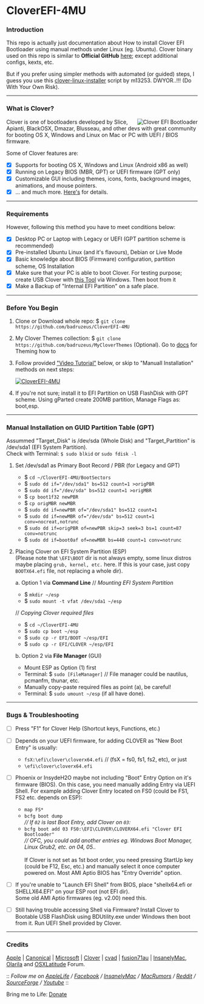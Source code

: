 # CloverEFI-4MU
### Introduction
This repo is actually just documentation about How to install Clover EFI Bootloader using manual methods under Linux (eg. Ubuntu). Clover binary used on this repo is similar to <b>Official GitHub</b> [here](https://github.com/CloverHackyColor/CloverBootloader); except additional configs, kexts, etc.
 
But if you prefer using simpler methods with automated (or guided) steps, I guess you use this [clover-linux-installer](https://github.com/m13253/clover-linux-installer) script by m13253. DWYOR..!!! (Do With Your Own Risk).

--------------------------------------------------------------------------------------------

### What is Clover?
<img src="/extras/img/CloverEFI-Bootloader.png?raw=true" alt="Clover EFI Bootloader" align="right">

Clover is one of bootloaders developed by Slice, Apianti, BlackOSX, Dmazar, Blusseau, and other devs with great community for booting OS X, Windows and Linux on Mac or PC with UEFI / BIOS firmware.
 
Some of Clover features are:
- [x] Supports for booting OS X, Windows and Linux (Android x86 as well)
- [x] Running on Legacy BIOS (MBR, GPT) or UEFI firmware (GPT only)
- [x] Customizable GUI including themes, icons, fonts, background images, animations, and mouse pointers.
- [x] ... and much more. [Here's](https://sourceforge.net/projects/cloverefiboot/) for details.

--------------------------------------------------------------------------------------------

### Requirements
However, following this method you have to meet conditions below:
- [x] Desktop PC or Laptop with Legacy or UEFI (GPT partition scheme is recommended)
- [x] Pre-installed Ubuntu Linux (and it's flavours), Debian or Live Mode
- [x] Basic knowledge about BIOS (Firmware) configuration, partition scheme, OS Installation
- [x] Make sure that your PC is able to boot Clover. For testing purpose; create USB Clover with [this Tool](http://cvad-mac.narod.ru/index/bootdiskutility_exe/0-5) via Windows. Then boot from it
- [x] Make a Backup of "Internal EFI Partition" on a safe place.

--------------------------------------------------------------------------------------------

### Before You Begin
1. Clone or Download whole repo: $ `git clone https://github.com/badruzeus/CloverEFI-4MU`
2. My Clover Themes collection: $ `git clone https://github.com/badruzeus/MyCloverThemes` (Optional). Go to [docs](https://github.com/badruzeus/CloverEFI-4MU/blob/master/extras/How-to-use-Clover-Themes.txt) for Theming how to
3. Follow provided ["Video Tutorial"](https://www.youtube.com/watch?v=YPWWinxwOcY) below, or skip to "Manuall Installation" methods on next steps:
 
   [![CloverEFI-4MU](https://github.com/badruzeus/CloverEFI-4MU/raw/master/extras/img/CloverEFI-4MU.png)](https://www.youtube.com/watch?v=YPWWinxwOcY)
4. If you're not sure; install it to EFI Partition on USB FlashDisk with GPT scheme. Using gParted create 200MB partition, Manage Flags as: boot,esp.
--------------------------------------------------------------------------------------------

### Manual Installation on GUID Partition Table (GPT)
Assummed "Target_Disk" is /dev/sda (Whole Disk) and "Target_Partition" is /dev/sda1 (EFI System Partition).
<br>Check with Terminal: `$ sudo blkid` or `sudo fdisk -l`<br/>
 
1. Set /dev/sda1 as Primary Boot Record / PBR (for Legacy and GPT)
	- $ `cd ~/CloverEFI-4MU/BootSectors`
	- $ `sudo dd if="/dev/sda1" bs=512 count=1 >origPBR`
	- $ `sudo dd if="/dev/sda" bs=512 count=1 >origMBR`
	- $ `cp boot1f32 newPBR`
	- $ `cp origMBR newMBR`
	- $ `sudo dd if=newPBR of="/dev/sda1" bs=512 count=1`
	- $ `sudo dd if=newMBR of="/dev/sda" bs=512 count=1 conv=nocreat,notrunc`
	- $ `sudo dd if=origPBR of=newPBR skip=3 seek=3 bs=1 count=87 conv=notrunc`
	- $ `sudo dd if=boot0af of=newMBR bs=440 count=1 conv=notrunc`
	
 
2. Placing Clover on EFI System Partition (ESP)
   <br>(Please note that `\EFI\BOOT` dir is not always empty, some linux distros maybe placing `grub, kernel, etc.` here. If this is your case, just copy `BOOTX64.efi` file, not replacing a whole dir).<br/>
 
	a. Option 1 via <b>Command Line</b>
	// <i>Mounting EFI System Partition</i><br/>
	- $ `mkdir ~/esp`
	- $ `sudo mount -t vfat /dev/sda1 ~/esp`
 
	// <i>Copying Clover required files</i>
	- $ `cd ~/CloverEFI-4MU`
	- $ `sudo cp boot ~/esp`
	- $ `sudo cp -r EFI/BOOT ~/esp/EFI`
	- $ `sudo cp -r EFI/CLOVER ~/esp/EFI`
 
	b. Option 2 via <b>File Manager</b> (GUI)
	- Mount ESP as Option (1) first
	- Terminal: $ `sudo [FileManager]` // File manager could be nautilus, pcmanfm, thunar, etc.
	- Manually copy-paste required files as point (a), be careful!
	- Terminal: $ `sudo umount ~/esp` (if all have done).
 
 
--------------------------------------------------------------------------------------------

### Bugs & Troubleshooting
- [ ] Press "F1" for Clover Help (Shortcut keys, Functions, etc.)
- [ ] Depends on your UEFI firmware, for adding CLOVER as "New Boot Entry" is usually:
   - `fsX:\efi\clover\cloverx64.efi` // (fsX = fs0, fs1, fs2, etc), or just
   - `\efi\clover\cloverx64.efi`

- [ ] Phoenix or InsydeH2O maybe not including "Boot" Entry Option on it's firmware (BIOS). On this case, you need manually adding Entry via UEFI Shell. For example adding Clover Entry located on FS0 (could be FS1, FS2 etc. depends on ESP):
	- `map FS*`
	- `bcfg boot dump`
	<br><i>// If `02` is last Boot Entry, add Clover on `03`:</i><br/>
	- `bcfg boot add 03 FS0:\EFI\CLOVER\CLOVERX64.efi "Clover EFI Bootloader"`
	<br><i>// OFC, you could add another entries eg. Windows Boot Manager, Linux Grub2, etc. on 04, 05..</i><br/>
	<br> If Clover is not set as 1st boot order, you need pressing StartUp key (could be F12, Esc, etc.) and manually select it once computer powered on. Most AMI Aptio BIOS has "Entry Override" option.<br/>

- [ ] If you're unable to "Launch EFI Shell" from BIOS, place "shellx64.efi or SHELLX64.EFI" on your ESP root (not EFI dir).
<br>Some old AMI Aptio firmwares (eg. v2.00) need this.<br/>

- [ ] Still having trouble accessing Shell via Firmware? Install Clover to Bootable USB FlashDisk using BDUtility.exe under Windows then boot from it. Run UEFI Shell provided by Clover.

--------------------------------------------------------------------------------------------

### Credits
[Apple](https://www.apple.com) | [Canonical](https://www.ubuntu.com) | [Microsoft](https://www.microsoft.com/en-us/windows) | [Clover](https://sourceforge.net/projects/cloverefiboot) | [cvad](http://cvad-mac.narod.ru/index/bootdiskutility_exe/0-5) | [fusion71au](http://www.insanelymac.com/forum/topic/310038-manually-install-clover-and-configure-boot-priority-with-easyuefi-in-windows/#entry2200235) | [InsanelyMac](https://www.insanelymac.com/forum), [Olarila](http://olarila.com/forum) and [OSXLatitude](https://osxlatitude.com/forums) Forum.
 
 
:: <i>Follow me on [AppleLife](https://www.applelife.ru/members/badruzeus.112558/) / [Facebook](https://fb.com/badruzeus) / [InsanelyMac](https://www.insanelymac.com/forum/profile/826765-badruzeus) / [MacRumors](https://forums.macrumors.com/members/badruzeus.1133819/) /  [Reddit](https://www.reddit.com/user/Badruzeus) / [SourceForge](https://sourceforge.net/u/badruzeus/profile) / [Youtube](https://www.youtube.com/channel/UCM2mZ2r2Gy914X-3N18b6qA)</i> ::

Bring me to Life:
[Donate](https://www.paypal.com/paypalme/badruzeusshava)
